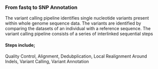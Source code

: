 ### From fastq to SNP Annotation
The variant calling pipeline identifies single nucleotide variants present within whole genome sequence data. The variants are identified by comparing the datasets of an individual with a reference sequence. The variant calling pipeline consists of a series of interlinked sequential steps
#### Steps include;
Quality Control,
Alignment,
Dedubplication,
Local Realignment Around Indels, 
Variant Calling,
Variant Annotation
